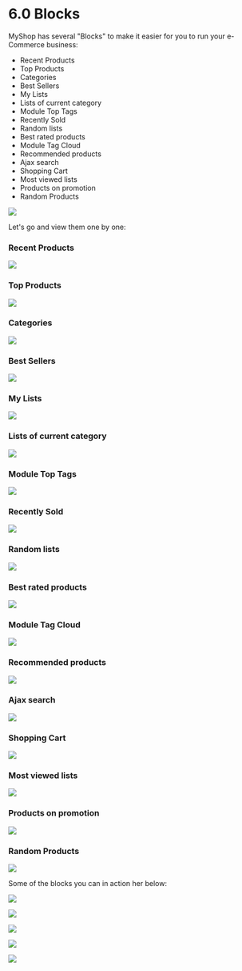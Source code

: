 # 6.0 Blocks

MyShop has several "Blocks" to make it easier for you to run your e-Commerce business:

- Recent Products
- Top Products
- Categories
- Best Sellers
- My Lists
- Lists of current category 
- Module Top Tags
- Recently Sold
- Random lists
- Best rated products
- Module Tag Cloud
- Recommended products
- Ajax search
- Shopping Cart
- Most viewed lists
- Products on promotion
- Random Products

![](../assets/blocks1.png)

Let's go and view them one by one:


### Recent Products
![](../assets/blocks2.png)
### Top Products
![](../assets/blocks3.png)
### Categories
![](../assets/blocks4.png)
### Best Sellers
![](../assets/blocks5.png)
### My Lists
![](../assets/blocks6.png)
### Lists of current category 
![](../assets/blocks7.png)
### Module Top Tags
![](../assets/blocks9.png)
### Recently Sold
![](../assets/blocks10.png)
### Random lists
![](../assets/blocks11.png)
### Best rated products
![](../assets/blocks12.png)
### Module Tag Cloud
![](../assets/blocks13.png)
### Recommended products
![](../assets/blocks14.png)
### Ajax search
![](../assets/blocks15.png)
### Shopping Cart
![](../assets/blocks16.png)
### Most viewed lists
![](../assets/blocks17.png)
### Products on promotion
![](../assets/blocks18.png)
### Random Products
![](../assets/blocks19.png)

Some of the blocks you can in action her below:

![](../assets/blocks21_RecentProducts.png)

![](../assets/blocks22_RandomProduct.png)

![](../assets/blocks23_ProductsOnPromotion.png)


![](../assets/blocks24_Lists.png)

![](../assets/blocks25_AjaxSearch.png)

